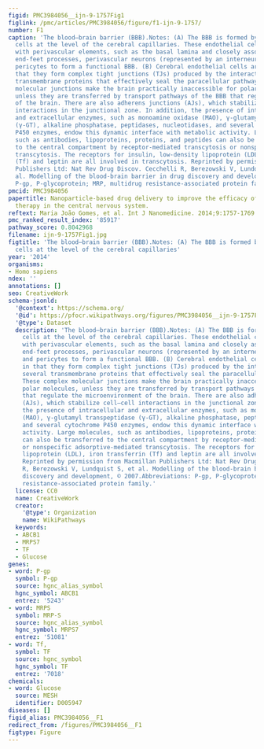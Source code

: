 ```yaml
---
figid: PMC3984056__ijn-9-1757Fig1
figlink: /pmc/articles/PMC3984056/figure/f1-ijn-9-1757/
number: F1
caption: 'The blood–brain barrier (BBB).Notes: (A) The BBB is formed by endothelial
  cells at the level of the cerebral capillaries. These endothelial cells interact
  with perivascular elements, such as the basal lamina and closely associated astrocytic
  end-feet processes, perivascular neurons (represented by an interneuron here), and
  pericytes to form a functional BBB. (B) Cerebral endothelial cells are unique in
  that they form complex tight junctions (TJs) produced by the interaction of several
  transmembrane proteins that effectively seal the paracellular pathway. These complex
  molecular junctions make the brain practically inaccessible for polar molecules,
  unless they are transferred by transport pathways of the BBB that regulate the microenvironment
  of the brain. There are also adherens junctions (AJs), which stabilize cell–cell
  interactions in the junctional zone. In addition, the presence of intracellular
  and extracellular enzymes, such as monoamine oxidase (MAO), γ-glutamyl transpeptidase
  (γ-GT), alkaline phosphatase, peptidases, nucleotidases, and several cytochrome
  P450 enzymes, endow this dynamic interface with metabolic activity. Large molecules,
  such as antibodies, lipoproteins, proteins, and peptides can also be transferred
  to the central compartment by receptor-mediated transcytosis or nonspecific adsorptive-mediated
  transcytosis. The receptors for insulin, low-density lipoprotein (LDL), iron transferrin
  (Tf) and leptin are all involved in transcytosis. Reprinted by permission from Macmillan
  Publishers Ltd: Nat Rev Drug Discov. Cecchelli R, Berezowski V, Lundquist S, et
  al. Modelling of the blood-brain barrier in drug discovery and development, © 2007.Abbreviations:
  P-gp, P-glycoprotein; MRP, multidrug resistance-associated protein family.'
pmcid: PMC3984056
papertitle: Nanoparticle-based drug delivery to improve the efficacy of antiretroviral
  therapy in the central nervous system.
reftext: Maria João Gomes, et al. Int J Nanomedicine. 2014;9:1757-1769.
pmc_ranked_result_index: '85917'
pathway_score: 0.8042968
filename: ijn-9-1757Fig1.jpg
figtitle: 'The blood–brain barrier (BBB).Notes: (A) The BBB is formed by endothelial
  cells at the level of the cerebral capillaries'
year: '2014'
organisms:
- Homo sapiens
ndex: ''
annotations: []
seo: CreativeWork
schema-jsonld:
  '@context': https://schema.org/
  '@id': https://pfocr.wikipathways.org/figures/PMC3984056__ijn-9-1757Fig1.html
  '@type': Dataset
  description: 'The blood–brain barrier (BBB).Notes: (A) The BBB is formed by endothelial
    cells at the level of the cerebral capillaries. These endothelial cells interact
    with perivascular elements, such as the basal lamina and closely associated astrocytic
    end-feet processes, perivascular neurons (represented by an interneuron here),
    and pericytes to form a functional BBB. (B) Cerebral endothelial cells are unique
    in that they form complex tight junctions (TJs) produced by the interaction of
    several transmembrane proteins that effectively seal the paracellular pathway.
    These complex molecular junctions make the brain practically inaccessible for
    polar molecules, unless they are transferred by transport pathways of the BBB
    that regulate the microenvironment of the brain. There are also adherens junctions
    (AJs), which stabilize cell–cell interactions in the junctional zone. In addition,
    the presence of intracellular and extracellular enzymes, such as monoamine oxidase
    (MAO), γ-glutamyl transpeptidase (γ-GT), alkaline phosphatase, peptidases, nucleotidases,
    and several cytochrome P450 enzymes, endow this dynamic interface with metabolic
    activity. Large molecules, such as antibodies, lipoproteins, proteins, and peptides
    can also be transferred to the central compartment by receptor-mediated transcytosis
    or nonspecific adsorptive-mediated transcytosis. The receptors for insulin, low-density
    lipoprotein (LDL), iron transferrin (Tf) and leptin are all involved in transcytosis.
    Reprinted by permission from Macmillan Publishers Ltd: Nat Rev Drug Discov. Cecchelli
    R, Berezowski V, Lundquist S, et al. Modelling of the blood-brain barrier in drug
    discovery and development, © 2007.Abbreviations: P-gp, P-glycoprotein; MRP, multidrug
    resistance-associated protein family.'
  license: CC0
  name: CreativeWork
  creator:
    '@type': Organization
    name: WikiPathways
  keywords:
  - ABCB1
  - MRPS7
  - TF
  - Glucose
genes:
- word: P-gp
  symbol: P-gp
  source: hgnc_alias_symbol
  hgnc_symbol: ABCB1
  entrez: '5243'
- word: MRPS
  symbol: MRP-S
  source: hgnc_alias_symbol
  hgnc_symbol: MRPS7
  entrez: '51081'
- word: Tf,
  symbol: TF
  source: hgnc_symbol
  hgnc_symbol: TF
  entrez: '7018'
chemicals:
- word: Glucose
  source: MESH
  identifier: D005947
diseases: []
figid_alias: PMC3984056__F1
redirect_from: /figures/PMC3984056__F1
figtype: Figure
---
```

